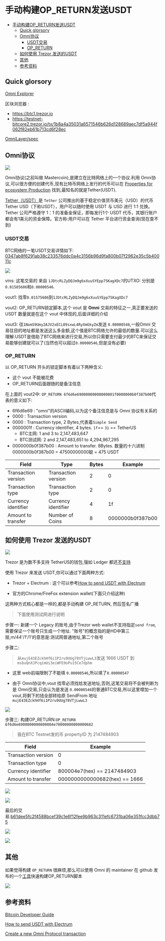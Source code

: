 # 手动构建OP_RETURN发送USDT

<!-- TOC -->

- [手动构建OP_RETURN发送USDT](#手动构建op_return发送usdt)
    - [Quick glorsory](#quick-glorsory)
    - [Omni协议](#omni协议)
        - [USDT交易](#usdt交易)
        - [OP_RETURN](#op_return)
    - [如何使用 Trezor 发送的USDT](#如何使用-trezor-发送的usdt)
    - [其他](#其他)
    - [参考资料](#参考资料)

<!-- /TOC -->

## Quick glorsory

[Omni Explorer](https://www.omniexplorer.info)

区块浏览器
:
- https://btc1.trezor.io
- https://testnet-bitcore2.trezor.io/tx/1b8a4a35031a6571546b626d128689aec7df5a944f062f82eb61b713cd6f28ec

[OmniLayer/spec](https://github.com/OmniLayer/spec#transfer-coins-simple-send)

## Omni协议

![](https://samuel-image-hosting.oss-cn-shenzhen.aliyuncs.com/SamuelChan/20190123221141.png)

Omni协议(之前叫做 Mastercoin),是建立在比特网络上的一个协议.利用 Omni协议,可以很方便的创建代币,现有比特币网络上发行的代币可以在 [Properties for ecosystem Production](https://www.omniexplorer.info/properties/production) 找到,最知名的就是Tether(USDT).

[Tether（USDT）](https://tether.to/)是 `Tether` 公司推出的基于稳定价值货币美元（USD）的代币Tether USD（下称USDT），用户可以随时使用 USDT 与 USD 进行 1:1 兑换。Tether 公司严格遵守 1：1 的准备金保证，即每发行1个 USDT 代币，其银行账户都会有1美元的资金保障。官方称:用户可以在 Tether 平台进行资金查询(现在查不到)

### USDT交易

BTC网络的一笔USDT交易详情如下: [0347ab8f6291ab38c233576ddc0a4c3156b96d9fa800b07f2962e35c5b40011c](https://btc1.trezor.io/tx/0347ab8f6291ab38c233576ddc0a4c3156b96d9fa800b07f2962e35c5b40011c)

![](https://samuel-image-hosting.oss-cn-shenzhen.aliyuncs.com/SamuelChan/20190124104451.png)

vins: 这笔交易的  来自 `1JDtcRLZyDQJm9g6xXuuSYEpp7SKagXDc7`的UTXO: 分别是`0.01585606`和`0.00000546`.

vout1: 找零`0.01575606`到`1JDtcRLZyDQJm9g6xXuuSYEpp7SKagXDc7`

vout2: OP_RETURN锁定脚本,这个 vout 是 **Omni** 交易的特征之一,真正要发送的 USDT 数量就是在这个 vout 中体现的,后面详细的介绍

vout3: 往`1NomS9Umy2AJV2xECL89sxwL4RyXmGkyZm`发送 `0.00000546`,一般Omni 交易往目的地址都是发送这么多金额,这个值是BTC网络允许的最低的数量.可以这么理解:USDT是借助了BTC网络来进行交易,所以你只需要支付最少的BTC来保证交易能够创建就可以了(当然也可以超过`0.00000546`,但是没有必要)

### OP_RETURN

以 OP_RETURN 开头的锁定脚本有着以下两种含义:

- 这个 vout 不能被花费
- OP_RETURN后面跟随的是备注信息

在上面的 vout2中: `OP_RETURN 6f6d6e69000000000000001f0000000b0f387b00`代表的意义如下:

- 6f6d6e69 : "omni"的ASCII编码,以为这个备注信息是与 Omni 协议有关系的
- 0000 : Transaction version
- 0000 : Transaction type, 2 Bytes,代表着`Simple Send`
- 0000001f : Currency identifier, 4 bytes. `1f`== `31` == TetherUS
  - BTC主网: 1 and 3 to 2,147,483,647
  - BTC测试网: 2 and 2,147,483,651 to 4,294,967,295
- 0000000b0f387b00 : Amount to transfer. 8Bytes. 数量的十六进制0000000b0f387b00 = 47500000000聪 = 475 USDT

Field | Type | Bytes|Example
---------|----------|---------|---------
 Transaction version | Transaction version | 2| 0
 Transaction type | Transaction type | 2| 0
 Currency identifier | Currency identifier | 4| 1f
 Amount to transfer| Number of Coins| 8|0000000b0f387b00

## 如何使用 Trezor 发送的USDT

![](https://samuel-image-hosting.oss-cn-shenzhen.aliyuncs.com/SamuelChan/20190124120820.png)

Trezor 是为数不多支持 TetherUS的钱包,强如 Ledger 都还[不支持](https://www.reddit.com/r/ledgerwallet/comments/8kbu03/ledger_support_for_usdt_tether/)

使用 Trezor 来发送 USDT,你可以通过下面两种方式:

- Trezor + Electrum : 这个可以参考[How to send USDT with Electrum](https://jochen-hoenicke.de/crypto/omni/
)

- 官方的Chrome/FireFox extension wallet(下面只介绍这种)

这两种方式核心都是一样的,都是手动构建 OP_RETURN, 然后签名广播

> 下面使用测试网进行说明

步骤一:
新建一个 Legacy 的账号,由于Trezor web wallet不支持指定`send from`,需要保证一个账号只生成一个地址. "账号"的概念指的是HD中第三层,m/44'/1'/1'的意思是:测试网普通地址,第二个账号

步骤二:
> 从`mujE43EZckhHf6i1P2ru9UUg78VTjLwwL3`发送 1666 USDT 到 `msbuQnXJPcqimUi3eiWFE9oPu15Ce7dphm`

- 这里 web前端限制了不能填 `0.00000546`,所以填了`0.00000547`

- 由于 Omni协议中,vout 找零必须找给发送地址,否则,这笔交易将不会被判断为是 Omni交易,只会认为是发送 `0.00000546`的普通BTC交易,所以这里增加一个 vout,将剩下的钱全部转给原 SendFrom 地址`mujE43EZckhHf6i1P2ru9UUg78VTjLwwL3`

![](https://samuel-image-hosting.oss-cn-shenzhen.aliyuncs.com/SamuelChan/20190124152334.png)

步骤三:
构建OP_RETURN:`OP_RETURN 6f6d6e6900000000800004e70000000000000682`

> 我在BTC Testnet发的币 propertyID 为 2147484903

Field |Example
---------|---------
 Transaction version | 0
 Transaction type | 0
 Currency identifier | 800004e7(hex) == 2147484903
 Amount to transfer|0000000000000682(hex) == 1666

![](https://samuel-image-hosting.oss-cn-shenzhen.aliyuncs.com/SamuelChan/20190124152818.png)

![](https://samuel-image-hosting.oss-cn-shenzhen.aliyuncs.com/SamuelChan/20190124152907.png)


最后的交易:[b61dee5fc2f4588bcef39c1e6f12fee9b963c311efc6731ba06e351fcc3dbb75](https://testnet-bitcore1.trezor.io/tx/b61dee5fc2f4588bcef39c1e6f12fee9b963c311efc6731ba06e351fcc3dbb75)

![](https://samuel-image-hosting.oss-cn-shenzhen.aliyuncs.com/SamuelChan/20190124153403.png)

![](https://samuel-image-hosting.oss-cn-shenzhen.aliyuncs.com/SamuelChan/20190124153430.png)

## 其他

如果觉得构建 `OP_RETURN` 很麻烦,那么可以使用 Omni 的 maintainer 在 github 发布的一个[工具](http://builder.bitwatch.co/)快速构建OP_RETURN脚本

![](https://samuel-image-hosting.oss-cn-shenzhen.aliyuncs.com/SamuelChan/20190124153736.png)

## 参考资料

[Bitcoin Developer Guide](https://bitcoin.org/en/developer-guide#standard-transactions)

[How to send USDT with Electrum](https://jochen-hoenicke.de/crypto/omni/)

[Create a new Omni Protocol transaction](http://builder.bitwatch.co/)




